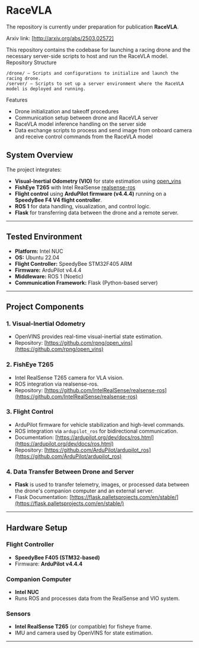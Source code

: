 # RaceVLA

The repository is currently under preparation for publication **RaceVLA**. 

Arxiv link: [http://arxiv.org/abs/2503.02572]

This repository contains the codebase for launching a racing drone and the necessary server-side scripts to host and run the RaceVLA model.
Repository Structure

    /drone/ — Scripts and configurations to initialize and launch the racing drone.
    /server/ — Scripts to set up a server environment where the RaceVLA model is deployed and running.

Features

- Drone initialization and takeoff procedures
- Communication setup between drone and RaceVLA server
- RaceVLA model inference handling on the server side
- Data exchange scripts to process and send image from onboard camera and receive control commands from the RaceVLA model

## System Overview

The project integrates:

- **Visual-Inertial Odometry (VIO)** for state estimation using [open_vins](https://github.com/rpng/open_vins)
- **FishEye T265** with Intel RealSense [realsense-ros](https://github.com/IntelRealSense/realsense-ros)
- **Flight control** using **ArduPilot firmware (v4.4.4)** running on a **SpeedyBee F4 V4 flight controller**.
- **ROS 1** for data handling, visualization, and control logic.
- **Flask** for transferring data between the drone and a remote server.
---

## Tested Environment

- **Platform:** Intel NUC
- **OS:** Ubuntu 22.04
- **Flight Controller:** SpeedyBee STM32F405 ARM
- **Firmware:** ArduPilot v4.4.4
- **Middleware:** ROS 1 (Noetic)
- **Communication Framework:** Flask (Python-based server)

---

## Project Components

### 1. Visual-Inertial Odometry
- OpenVINS provides real-time visual-inertial state estimation.
- Repository: [https://github.com/rpng/open_vins](https://github.com/rpng/open_vins)

### 2. FishEye T265
- Intel RealSense T265 camera for VLA vision.
- ROS integration via realsense-ros.
- Repository: [https://github.com/IntelRealSense/realsense-ros](https://github.com/IntelRealSense/realsense-ros)

### 3. Flight Control
- ArduPilot firmware for vehicle stabilization and high-level commands.
- ROS integration via `ardupilot_ros` for bidirectional communication.
- Documentation: [https://ardupilot.org/dev/docs/ros.html](https://ardupilot.org/dev/docs/ros.html)
- Repository: [https://github.com/ArduPilot/ardupilot_ros](https://github.com/ArduPilot/ardupilot_ros)

### 4. Data Transfer Between Drone and Server
- **Flask** is used to transfer telemetry, images, or processed data between the drone's companion computer and an external server.
- Flask Documentation: [https://flask.palletsprojects.com/en/stable/](https://flask.palletsprojects.com/en/stable/)

---

## Hardware Setup

### Flight Controller
- **SpeedyBee F405 (STM32-based)**
- Firmware: **ArduPilot v4.4.4**

### Companion Computer
- **Intel NUC**
- Runs ROS and processes data from the RealSense and VIO system.

### Sensors
- **Intel RealSense T265** (or compatible) for fisheye frame.
- IMU and camera used by OpenVINS for state estimation.

---
